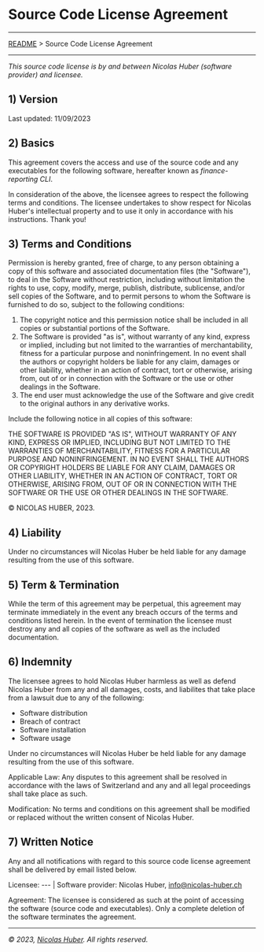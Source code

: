 # Source Code License Agreement

---

[README](/README.md) > Source Code License Agreement

---

_This source code license is by and between Nicolas Huber (software provider) and licensee._

## 1) Version

Last updated: 11/09/2023

## 2) Basics

This agreement covers the access and use of the source code and any executables for the following software, hereafter known as _finance-reporting CLI_.

In consideration of the above, the licensee agrees to respect the following terms and conditions. The licensee undertakes to show respect for Nicolas Huber's intellectual property and to use it only in accordance with his instructions. Thank you!

## 3) Terms and Conditions

Permission is hereby granted, free of charge, to any person obtaining a copy of this software and associated documentation files (the "Software"), to deal in the Software without restriction, including without limitation the rights to use, copy, modify, merge, publish, distribute, sublicense, and/or sell copies of the Software, and to permit persons to whom the Software is furnished to do so, subject to the following conditions:

1. The copyright notice and this permission notice shall be included in all copies or substantial portions of the Software.
2. The Software is provided "as is", without warranty of any kind, express or implied, including but not limited to the warranties of merchantability, fitness for a particular purpose and noninfringement. In no event shall the authors or copyright holders be liable for any claim, damages or other liability, whether in an action of contract, tort or otherwise, arising from, out of or in connection with the Software or the use or other dealings in the Software.
3. The end user must acknowledge the use of the Software and give credit to the original authors in any derivative works.

Include the following notice in all copies of this software:


THE SOFTWARE IS PROVIDED "AS IS", WITHOUT WARRANTY OF ANY KIND, EXPRESS OR IMPLIED, INCLUDING BUT NOT LIMITED TO THE WARRANTIES OF MERCHANTABILITY, FITNESS FOR A PARTICULAR PURPOSE AND NONINFRINGEMENT. IN NO EVENT SHALL THE AUTHORS OR COPYRIGHT HOLDERS BE LIABLE FOR ANY CLAIM, DAMAGES OR OTHER LIABILITY, WHETHER IN AN ACTION OF CONTRACT, TORT OR OTHERWISE, ARISING FROM, OUT OF OR IN CONNECTION WITH THE SOFTWARE OR THE USE OR OTHER DEALINGS IN THE SOFTWARE.

© NICOLAS HUBER, 2023.


## 4) Liability

Under no circumstances will Nicolas Huber be held liable for any damage resulting from the use of this software.

## 5) Term & Termination

While the term of this agreement may be perpetual, this agreement may terminate immediately in the event any breach occurs of the terms and conditions listed herein. In the event of termination the licensee must destroy any and all copies of the software as well as the included documentation.

## 6) Indemnity

The licensee agrees to hold Nicolas Huber harmless as well as defend Nicolas Huber from any and all damages, costs, and liabilites that take place from a lawsuit due to any of the following:

* Software distribution
* Breach of contract
* Software installation
* Software usage

Under no circumstances will Nicolas Huber be held liable for any damage resulting from the use of this software.

Applicable Law: Any disputes to this agreement shall be resolved in accordance with the laws of Switzerland and any and all legal proceedings shall take place as such.

Modification: No terms and conditions on this agreement shall be modified or replaced without the written consent of Nicolas Huber.

## 7) Written Notice

Any and all notifications with regard to this source code license agreement shall be delivered by email listed below.

Licensee: --- | Software provider: Nicolas Huber, info@nicolas-huber.ch

Agreement: The licensee is considered as such at the point of accessing the software (source code and executables). Only a complete deletion of the software terminates the agreement.

------

_© 2023, [Nicolas Huber](https://nicolas-huber.ch). All rights reserved._